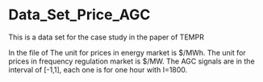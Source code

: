 # Data_Set_Price_AGC
This is a data set for the case study in the paper of TEMPR

In the file of 
The unit for prices in energy market is \$/MWh. The unit for prices in frequency regulation market is \$/MW.
The AGC signals are in the interval of [-1,1], each one is for one hour with I=1800.
